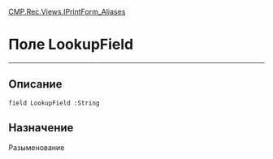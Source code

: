 ﻿---
Link: CMP.Rec.Views.IPrintForm_Aliases.@LookupField
---

<!---  Навигация
[Имя проекта](#) :
-->
[CMP.Rec.Views.IPrintForm_Aliases](Default)

# Поле LookupField
---

## Описание

    field LookupField :String

<!--
## Аргументы{#Args}

### Аргумент1

Описание аргумента 1
-->

## Назначение

Разыменование

<!--
## Пример

    LookupField...
-->

